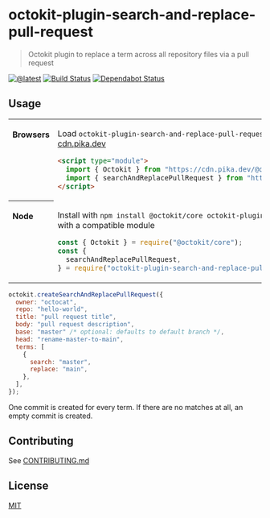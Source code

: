 # octokit-plugin-search-and-replace-pull-request

> Octokit plugin to replace a term across all repository files via a pull request

[![@latest](https://img.shields.io/npm/v/octokit-plugin-search-and-replace-pull-request.svg)](https://www.npmjs.com/package/octokit-plugin-search-and-replace-pull-request)
[![Build Status](https://github.com/gr2m/octokit-plugin-search-and-replace-pull-request/workflows/Test/badge.svg)](https://github.com/gr2m/octokit-plugin-search-and-replace-pull-request/actions?query=workflow%3ATest+branch%3Amain)
[![Dependabot Status](https://api.dependabot.com/badges/status?host=github&repo=gr2m/octokit-plugin-search-and-replace-pull-request)](https://dependabot.com/)

## Usage

<table>
<tbody valign=top align=left>
<tr><th>

Browsers

</th><td width=100%>

Load `octokit-plugin-search-and-replace-pull-request` and [`@octokit/core`](https://github.com/octokit/core.js) (or core-compatible module) directly from [cdn.pika.dev](https://cdn.pika.dev)

```html
<script type="module">
  import { Octokit } from "https://cdn.pika.dev/@octokit/core";
  import { searchAndReplacePullRequest } from "https://cdn.pika.dev/octokit-plugin-search-and-replace-pull-request";
</script>
```

</td></tr>
<tr><th>

Node

</th><td>

Install with `npm install @octokit/core octokit-plugin-search-and-replace-pull-request`. Optionally replace `@octokit/core` with a compatible module

```js
const { Octokit } = require("@octokit/core");
const {
  searchAndReplacePullRequest,
} = require("octokit-plugin-search-and-replace-pull-request");
```

</td></tr>
</tbody>
</table>

```js
octokit.createSearchAndReplacePullRequest({
  owner: "octocat",
  repo: "hello-world",
  title: "pull request title",
  body: "pull request description",
  base: "master" /* optional: defaults to default branch */,
  head: "rename-master-to-main",
  terms: [
    {
      search: "master",
      replace: "main",
    },
  ],
});
```

One commit is created for every term. If there are no matches at all, an empty commit is created.

## Contributing

See [CONTRIBUTING.md](CONTRIBUTING.md)

## License

[MIT](LICENSE)
